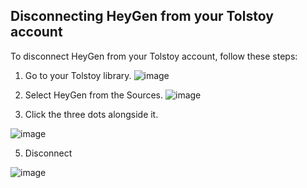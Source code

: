 ## Disconnecting HeyGen from your Tolstoy account

To disconnect HeyGen from your Tolstoy account, follow these steps:

1. Go to your Tolstoy library.
![image](https://github.com/user-attachments/assets/679294b3-30cf-4dbb-b82a-414db0f4b141)

2. Select HeyGen from the Sources.
![image](https://github.com/user-attachments/assets/9ae5fb60-7768-4f48-9f20-11127bfaa255)

3. Click the three dots alongside it.
   
![image](https://github.com/user-attachments/assets/4fe40bcc-6cd8-4222-aa13-c9c89acaaba8)

5. Disconnect
   
![image](https://github.com/user-attachments/assets/a9205cca-0a97-43c2-a5a0-096cf8499177)
